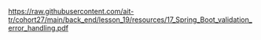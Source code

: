 https://raw.githubusercontent.com/ait-tr/cohort27/main/back_end/lesson_19/resources/17_Spring_Boot_validation_error_handling.pdf